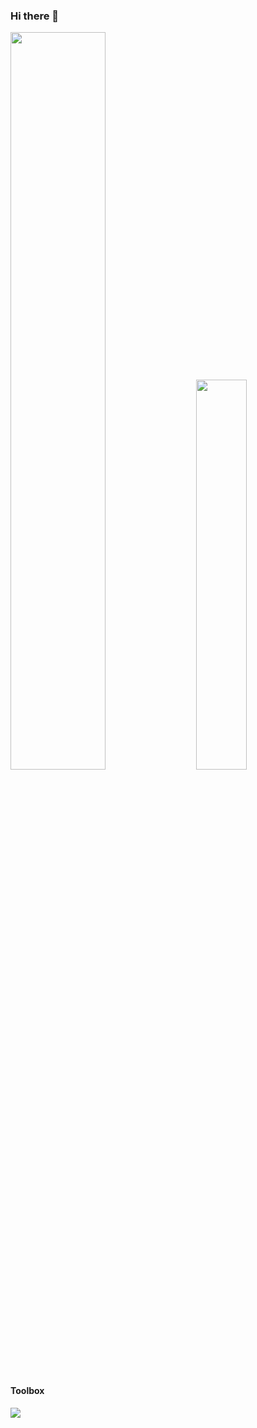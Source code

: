 ### Hi there 👋

<!--
**VLN37/VLN37** is a ✨ _special_ ✨ repository because its `README.md` (this file) appears on your GitHub profile.

Here are some ideas to get you started:

- 🔭 I’m currently working on ...
- 🌱 I’m currently learning ...
- 👯 I’m looking to collaborate on ...
- 🤔 I’m looking for help with ...
- 💬 Ask me about ...
- 📫 How to reach me: ...
- 😄 Pronouns: ...
- ⚡ Fun fact: ...
-->

<div class='container'>
<img style="height: auto; width: 55%;" class="img" src="https://github-readme-stats.vercel.app/api?username=VLN37&show_icons=true&theme=slateorange" />
&nbsp;
&nbsp;
<img style="height: auto; width: 40%;" class="img" src="https://github-readme-stats.vercel.app/api/top-langs/?username=VLN37&theme=slateorange&langs_count=8&layout=compact" /></div>
</div>

#### Toolbox

<picture> <img src="https://img.shields.io/badge/c-%2300599C.svg?style=for-the-badge&logo=c&logoColor=white"> </picture>
<picture> <img alt="" src="https://img.shields.io/badge/c++-%2300599C.svg?style=for-the-badge&logo=c%2B%2B&logoColor=white"> </picture>
<picture> <img alt="" src="https://img.shields.io/badge/typescript-%23007ACC.svg?style=for-the-badge&logo=typescript&logoColor=white"> </picture>
<picture> <img alt="" src="https://img.shields.io/badge/rust-%23000000.svg?style=for-the-badge&logo=rust&logoColor=white"> </picture>
<picture> <img alt="" src="https://img.shields.io/badge/shell_script-%23121011.svg?style=for-the-badge&logo=gnu-bash&logoColor=white"> </picture>

<picture> <img alt="" src="https://img.shields.io/badge/postgres-%23316192.svg?style=for-the-badge&logo=postgresql&logoColor=white"> </picture>
<picture> <img alt="" src="https://img.shields.io/badge/docker-%230db7ed.svg?style=for-the-badge&logo=docker&logoColor=white"> </picture>
<picture> <img alt="" src="https://img.shields.io/badge/react-%2320232a.svg?style=for-the-badge&logo=react&logoColor=%2361DAFB"> </picture>
<picture> <img alt="" src="https://img.shields.io/badge/nestjs-%23E0234E.svg?style=for-the-badge&logo=nestjs&logoColor=white"> </picture>
<picture> <img alt="" src="https://img.shields.io/badge/Linux-FCC624?style=for-the-badge&logo=linux&logoColor=black"> </picture>
<picture> <img alt="" src="https://img.shields.io/badge/nginx-%23009639.svg?style=for-the-badge&logo=nginx&logoColor=white"> </picture>
<picture> <img alt="" src="https://img.shields.io/badge/Socket.io-black?style=for-the-badge&logo=socket.io&badgeColor=010101"> </picture>
